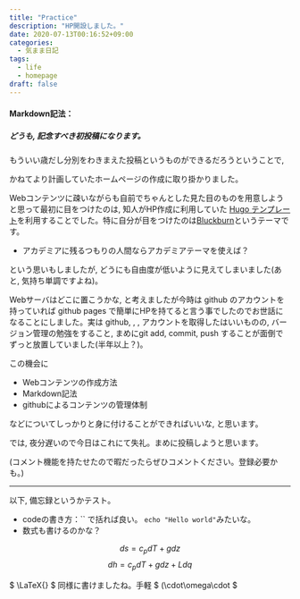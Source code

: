 ```yaml
---
title: "Practice"
description: "HP開設しました。"
date: 2020-07-13T00:16:52+09:00
categories:
  - 気まま日記
tags:
  - life
  - homepage
draft: false
---
```


#### Markdown記法：

##### どうも, 記念すべき初投稿になります。

もういい歳だし分別をわきまえた投稿というものができるだろうということで,

かねてより計画していたホームページの作成に取り掛かりました。

<!--more-->

Webコンテンツに疎いながらも自前でちゃんとした見た目のものを用意しようと思って最初に目をつけたのは, 知人がHP作成に利用していた [Hugo テンプレート](https://gohugo.io)を利用することでした。特に自分が目をつけたのは[Bluckburn](https://themes.gohugo.io/blackburn/)というテーマです。

  - アカデミアに残るつもりの人間ならアカデミアテーマを使えば？

という思いもしましたが, どうにも自由度が低いように見えてしまいました(あと, 気持ち単調ですよね)。

Webサーバはどこに置こうかな, と考えましたが今時は github のアカウントを持っていれば github pages で簡単にHPを持てると言う事でしたのでお世話になることにしました。実は github, , , アカウントを取得したはいいものの, バージョン管理の勉強をすること, まめにgit add, commit, push することが面倒でずっと放置していました(半年以上？)。

この機会に
- Webコンテンツの作成方法
- Markdown記法
- githubによるコンテンツの管理体制

などについてしっかりと身に付けることができればいいな, と思います。

では, 夜分遅いので今日はこれにて失礼。まめに投稿しようと思います。

(コメント機能を持たせたので暇だったらぜひコメントください。登録必要かも。)

___
以下, 備忘録というかテスト。

- codeの書き方：\`\` で括れば良い。
`echo "Hello world"`みたいな。
- 数式も書けるのかな？

$$ds=c_pdT+gdz$$
$$dh=c_pdT+gdz+Ldq$$

 $ \LaTeX{} $ 同様に書けましたね。手軽 $ (\cdot\omega\cdot $
